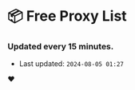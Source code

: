 # :package: Free Proxy List
### Updated every 15 minutes.

- Last updated: `2024-08-05 01:27`

:heart:
